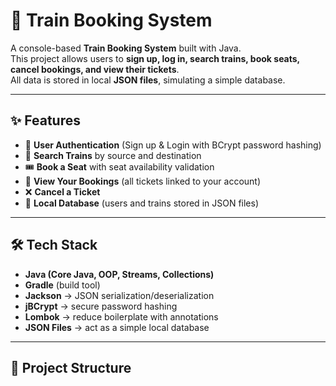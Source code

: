 # 🚆 Train Booking System

A console-based **Train Booking System** built with Java.  
This project allows users to **sign up, log in, search trains, book seats, cancel bookings, and view their tickets**.  
All data is stored in local **JSON files**, simulating a simple database.

---

## ✨ Features
- 🔐 **User Authentication** (Sign up & Login with BCrypt password hashing)  
- 🚉 **Search Trains** by source and destination  
- 🎟️ **Book a Seat** with seat availability validation  
- 📄 **View Your Bookings** (all tickets linked to your account)  
- ❌ **Cancel a Ticket**  
- 💾 **Local Database** (users and trains stored in JSON files)

---

## 🛠️ Tech Stack
- **Java (Core Java, OOP, Streams, Collections)**  
- **Gradle** (build tool)  
- **Jackson** → JSON serialization/deserialization  
- **jBCrypt** → secure password hashing  
- **Lombok** → reduce boilerplate with annotations  
- **JSON Files** → act as a simple local database  

---

## 📂 Project Structure
